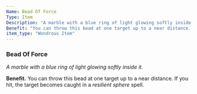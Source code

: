 ```yaml
---
Name: Bead Of Force
Type: Item
Description: "A marble with a blue ring of light glowing softly inside it."
Benefit: "You can throw this bead at one target up to a near distance. If you hit, the target becomes caught in a *resilient sphere* spell."
item_type: "Wondrous Item"
---
```


### Bead Of Force

_A marble with a blue ring of light glowing softly inside it._

**Benefit.** You can throw this bead at one target up to a near distance. If you hit, the target becomes caught in a *resilient sphere* spell.

